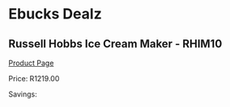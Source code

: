 
# Ebucks Dealz
## Russell Hobbs Ice Cream Maker - RHIM10
[Product Page](https://www.ebucks.com/web/shop/productSelected.do?prodId=1232640464&catId=1233560628)

Price: R1219.00

Savings: 


	
